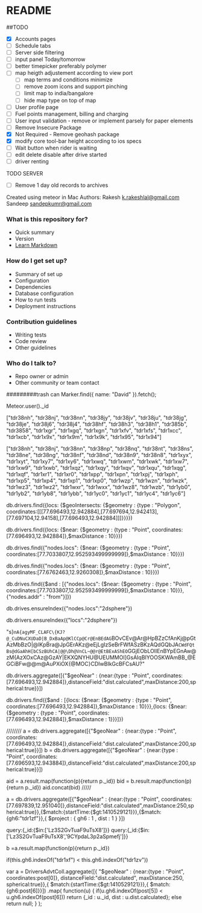 # README #

##TODO
* [x] Accounts pages
* [ ] Schedule tabs
* [ ] Server side filtering
* [ ] input panel Today/tomorrow
* [ ] better timepicker preferably polymer
* [ ] map heigth adjustement according to view port
    * [ ] map terms and conditions minimize
    * [ ] remove zoom icons and support pinching
    * [ ] limit map to india/bangalore
    * [ ] hide map type on top of map
* [ ] User profile page
* [ ] Fuel points management, billing and charging
* [ ] User input validation - remove or implement parsely for paper elements
* [ ] Remove Insecure Package
* [x] Not Required - Remove geohash package 
* [x] modify core tool-bar height according to ios specs
* [ ] Wait button when rider is waiting
* [ ] edit delete disable after drive started
* [ ] driver renting

TODO SERVER
* [ ] Remove 1 day old records to archives



Created using meteor in Mac
Authors:
Rakesh k.rakeshlal@gmail.com
Sandeep sandepkumr@gmail.com

### What is this repository for? ###

* Quick summary
* Version
* [Learn Markdown](https://bitbucket.org/tutorials/markdowndemo)

### How do I get set up? ###

* Summary of set up
* Configuration
* Dependencies
* Database configuration
* How to run tests
* Deployment instructions

### Contribution guidelines ###

* Writing tests
* Code review
* Other guidelines

### Who do I talk to? ###

* Repo owner or admin
* Other community or team contact

#########trash can
Marker.find({ name: "David" }).fetch();

Meteor.user()._id

["tdr38nh", "tdr38nj", "tdr38nn", "tdr38jy", "tdr38jv", "tdr38ju", "tdr38jg", "tdr38je", "tdr38j6", "tdr38j4", "tdr38hf", "tdr38h3", "tdr38h1", "tdr385b", "tdr3858", "tdr1xgr", "tdr1xgq", "tdr1xgn", "tdr1xfv", "tdr1xfs", "tdr1xcc", "tdr1xcb", "tdr1x9x", "tdr1x9m", "tdr1x9k", "tdr1x95", "tdr1x94"]

["tdr38nh", "tdr38nj", "tdr38nn", "tdr38np", "tdr38nq", "tdr38nt", "tdr38ns", "tdr38ne", "tdr38ng", "tdr38nf", "tdr38nd", "tdr38n9", "tdr38n8", "tdr1xyx", "tdr1xyt", "tdr1xy7", "tdr1xy6", "tdr1xwq", "tdr1xwm", "tdr1xwk", "tdr1xw7", "tdr1xw9", "tdr1xwb", "tdr1xqz", "tdr1xqy", "tdr1xqv", "tdr1xqu", "tdr1xqg", "tdr1xqf", "tdr1xr1", "tdr1xr0", "tdr1xpp", "tdr1xpn", "tdr1xpj", "tdr1xph", "tdr1xp5", "tdr1xp4", "tdr1xp1", "tdr1xp0", "tdr1wzp", "tdr1wzn", "tdr1wzk", "tdr1wz3", "tdr1wz2", "tdr1wxr", "tdr1wxx", "tdr1wz8", "tdr1wzb", "tdr1yb0", "tdr1yb2", "tdr1yb8", "tdr1ybb", "tdr1yc0", "tdr1yc1", "tdr1yc4", "tdr1yc6"]


 db.drivers.find({locs: {$geoIntersects: {$geometry : {type : "Polygon", coordinates:[[[77.696493,12.942884],[77.697694,12.942413],[77.697104,12.94158],[77.696493,12.942884]]]}}}})

 db.drivers.find({locs: {$near: {$geometry : {type : "Point", coordinates:[77.696493,12.942884]},$maxDistance : 10}}})

  db.drives.find({"nodes.locs": {$near: {$geometry : {type : "Point", coordinates:[77.7033807,12.952593499999999]},$maxDistance : 10}}})

db.drives.find({"nodes.locs": {$near: {$geometry : {type : "Point", coordinates:[77.6762463,12.9260308]},$maxDistance : 10}}})

 db.drives.find({$and : [{"nodes.locs": {$near: {$geometry : {type : "Point", coordinates:[77.7033807,12.952593499999999]},$maxDistance : 10}}},{"nodes.addr" : "from"}]})

 db.drives.ensureIndex({"nodes.locs":"2dsphere"})

 db.drivers.ensureIndex({"locs":"2dsphere"})

 "s}`nA{agyMF_CLAFC\{KJ?@_CuDNuCXUDaD|B_DxBaAp@KlCCp@Cr@EnBEdAG`BOvCEv@Ar@HpBZzCfAnKj@pGtAzMbBzO|@lKpBra@JpGErAKz@eEjLgIzSeBrFWfASzBKzAQdGQbJA`CWdFQtBs@dGaAhH[bCSzBUhCA|@@\Dh@VnCL~@@r@EtBExAShEO`GGjEObLOlIEnBYpEGnAw@zM{AzXOxCAz@GzAY|EKXQNYHU@UEUMMOI]GsAIqBIYOOSKWAmBB_@EGCiBFw@@m@AuPXiOX{@MOC}CDIwBIkGcBFCsAU?"


 db.drivers.aggregate([{"$geoNear" : {near:{type : "Point", coordinates:[77.696493,12.942884]},distanceField:"dist.calculated",maxDistance:200,spherical:true}}])

 db.drivers.find({$and : [{locs: {$near: {$geometry : {type : "Point", coordinates:[77.696493,12.942884]},$maxDistance : 10}}},{locs: {$near: {$geometry : {type : "Point", coordinates:[77.696493,12.942884]},$maxDistance : 1}}}]})


////////
a = db.drivers.aggregate([{"$geoNear" : {near:{type : "Point", coordinates:[77.696493,12.942884]},distanceField:"dist.calculated",maxDistance:200,spherical:true}}])
b = db.drivers.aggregate([{"$geoNear" : {near:{type : "Point", coordinates:[77.696593,12.943884]},distanceField:"dist.calculated",maxDistance:200,spherical:true}}])

aid = a.result.map(function(p){return p._id})
bid = b.result.map(function(p){return p._id})
aid.concat(bid)
/////

a = db.drivers.aggregate([{"$geoNear" : {near:{type : "Point", coordinates:[77.697839,12.951040]},distanceField:"dist.calculated",maxDistance:250,spherical:true}},{$match:{startTime:{$gt:1410529121}}},{$match:{gh6:"tdr1zf"}},{ $project : { gh6 : 1 , dist : 1 } }])

query:{_id:{$in:['Lz3S2GvTuaF9uTsX8']}}
query:{_id:{$in:['Lz3S2GvTuaF9uTsX8','9CYpdaL3p2aSpmefj']}}

b =a.result.map(function(p){return p._id})

if(this.gh6.indexOf("tdr1xf") < this.gh6.indexOf("tdr1zv"))


var a = DriversAdvtColl.aggregate([{
    "$geoNear" : {near:{type : "Point", coordinates:post[0]},
    distanceField:"dist.calculated",
    maxDistance:250,
    spherical:true}},{
        $match:{startTime:{$gt:1410529121}}},{
            $match:{gh6:post[6]}}])
            .map( function(u) {
                if(u.gh6.indexOf(post[5]) < u.gh6.indexOf(post[6]))
                return {_id : u._id, dist : u.dist.calculated};
                else
                return null;
                } );
